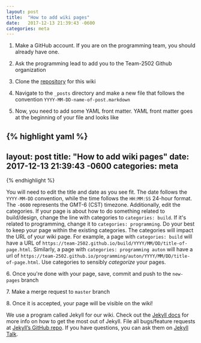 ```yaml
---
layout: post
title:  "How to add wiki pages"
date:   2017-12-13 21:39:43 -0600
categories: meta
---
```


1. Make a GitHub account. If you are on the programming team, you should already have one.

1. Ask the programming lead to add you to the Team-2502 Github organization

1. Clone the [repository](https://github.com/Team-2502/Team-2502.github.io) for this wiki

1. Navigate to the  `_posts` directory and make a new file that follows the convention `YYYY-MM-DD-name-of-post.markdown`

1. Now, you need to add some YAML front matter. YAML front matter goes at the beginning of your file and looks like 

{% highlight yaml %}
---
layout: post
title:  "How to add wiki pages"
date:   2017-12-13 21:39:43 -0600
categories: meta
---
{% endhighlight %}

You will need to edit the title and date as you see fit. The date follows the `YYYY-MM-DD` convention, while the time follows the `HH:MM:SS` 24-hour format. The `-0600` represents the GMT-6 (CST) timezone. 
Additionally, edit the categories. If your page is about how to do something related to build/design, change the line with categories to `categories: build`. If it's related to programming, change it to `categories: programming`. Do your best to keep your page within the existing categories. The categories will impact the URL of your wiki page. For example, a page with `categories: build` will have a URL of `https://team-2502.github.io/build/YYYY/MM/DD/title-of-page.html`. Similarly, a page with `categories: programming auton` will have a url of `https://team-2502.github.io/programming/auton/YYYY/MM/DD/title-of-page.html`. Use categories to sensibly *categorize* your pages.

6\. Once you're done with your page, save, commit and push to the `new-pages` branch

7\. Make a merge request to `master` branch

8\. Once it is accepted, your page will be visible on the wiki!


We use a program called Jekyll for our wiki. Check out the [Jekyll docs][jekyll-docs] for more info on how to get the most out of Jekyll. File all bugs/feature requests at [Jekyll’s GitHub repo][jekyll-gh]. If you have questions, you can ask them on [Jekyll Talk][jekyll-talk].

[jekyll-docs]: https://jekyllrb.com/docs/home
[jekyll-gh]:   https://github.com/jekyll/jekyll
[jekyll-talk]: https://talk.jekyllrb.com/
